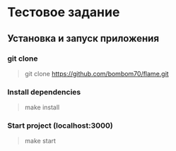 # Тестовое задание

## Установка и запуск приложения

### git clone 
   > git clone https://github.com/bombom70/flame.git

### Install dependencies
   > make install

### Start project (localhost:3000)
   > make start